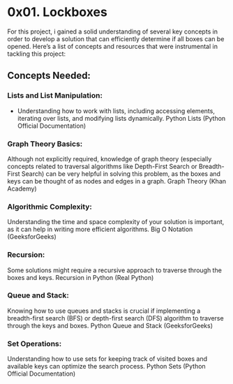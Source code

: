 # 0x01. Lockboxes

For this project, i gained a solid understanding of several key concepts in order to develop a solution that can efficiently determine if all boxes can be opened. Here’s a list of concepts and resources that were instrumental in tackling this project:

## Concepts Needed:
### Lists and List Manipulation:

- Understanding how to work with lists, including accessing elements, iterating over lists, and modifying lists dynamically.
Python Lists (Python Official Documentation)
### Graph Theory Basics:

Although not explicitly required, knowledge of graph theory (especially concepts related to traversal algorithms like Depth-First Search or Breadth-First Search) can be very helpful in solving this problem, as the boxes and keys can be thought of as nodes and edges in a graph.
Graph Theory (Khan Academy)
### Algorithmic Complexity:

Understanding the time and space complexity of your solution is important, as it can help in writing more efficient algorithms.
Big O Notation (GeeksforGeeks)
### Recursion:

Some solutions might require a recursive approach to traverse through the boxes and keys.
Recursion in Python (Real Python)
### Queue and Stack:

Knowing how to use queues and stacks is crucial if implementing a breadth-first search (BFS) or depth-first search (DFS) algorithm to traverse through the keys and boxes.
Python Queue and Stack (GeeksforGeeks)
### Set Operations:

Understanding how to use sets for keeping track of visited boxes and available keys can optimize the search process.
Python Sets (Python Official Documentation)